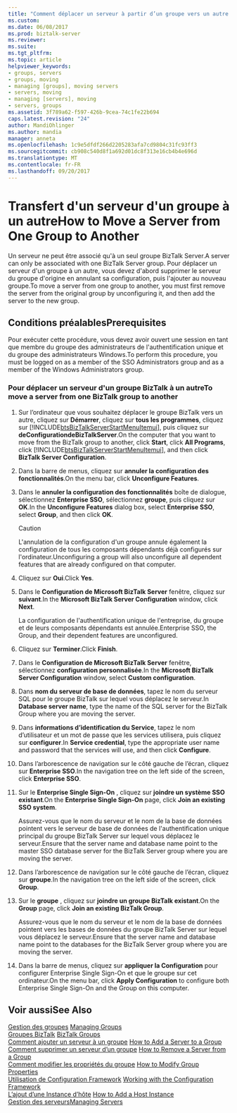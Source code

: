 ```yaml
---
title: "Comment déplacer un serveur à partir d’un groupe vers un autre | Documents Microsoft"
ms.custom: 
ms.date: 06/08/2017
ms.prod: biztalk-server
ms.reviewer: 
ms.suite: 
ms.tgt_pltfrm: 
ms.topic: article
helpviewer_keywords:
- groups, servers
- groups, moving
- managing [groups], moving servers
- servers, moving
- managing [servers], moving
- servers, groups
ms.assetid: 3f789a62-f597-426b-9cea-74c1fe22b694
caps.latest.revision: "24"
author: MandiOhlinger
ms.author: mandia
manager: anneta
ms.openlocfilehash: 1c9e5dfdf266d2205283afa7cd9804c31fc93ff3
ms.sourcegitcommit: cb908c540d8f1a692d01dc8f313e16cb4b4e696d
ms.translationtype: MT
ms.contentlocale: fr-FR
ms.lasthandoff: 09/20/2017
---
```

# <a name="how-to-move-a-server-from-one-group-to-another"></a><span data-ttu-id="7e65e-102">Transfert d'un serveur d'un groupe à un autre</span><span class="sxs-lookup"><span data-stu-id="7e65e-102">How to Move a Server from One Group to Another</span></span>
<span data-ttu-id="7e65e-103">Un serveur ne peut être associé qu'à un seul groupe BizTalk Server.</span><span class="sxs-lookup"><span data-stu-id="7e65e-103">A server can only be associated with one BizTalk Server group.</span></span> <span data-ttu-id="7e65e-104">Pour déplacer un serveur d'un groupe à un autre, vous devez d'abord supprimer le serveur du groupe d'origine en annulant sa configuration, puis l'ajouter au nouveau groupe.</span><span class="sxs-lookup"><span data-stu-id="7e65e-104">To move a server from one group to another, you must first remove the server from the original group by unconfiguring it, and then add the server to the new group.</span></span>  
  
## <a name="prerequisites"></a><span data-ttu-id="7e65e-105">Conditions préalables</span><span class="sxs-lookup"><span data-stu-id="7e65e-105">Prerequisites</span></span>  
 <span data-ttu-id="7e65e-106">Pour exécuter cette procédure, vous devez avoir ouvert une session en tant que membre du groupe des administrateurs de l'authentification unique et du groupe des administrateurs Windows.</span><span class="sxs-lookup"><span data-stu-id="7e65e-106">To perform this procedure, you must be logged on as a member of the SSO Administrators group and as a member of the Windows Administrators group.</span></span>  
  
### <a name="to-move-a-server-from-one-biztalk-group-to-another"></a><span data-ttu-id="7e65e-107">Pour déplacer un serveur d'un groupe BizTalk à un autre</span><span class="sxs-lookup"><span data-stu-id="7e65e-107">To move a server from one BizTalk group to another</span></span>  
  
1.  <span data-ttu-id="7e65e-108">Sur l’ordinateur que vous souhaitez déplacer le groupe BizTalk vers un autre, cliquez sur **Démarrer**, cliquez sur **tous les programmes**, cliquez sur [!INCLUDE[btsBizTalkServerStartMenuItemui](../includes/btsbiztalkserverstartmenuitemui-md.md)], puis cliquez sur **deConfigurationdeBizTalkServer**.</span><span class="sxs-lookup"><span data-stu-id="7e65e-108">On the computer that you want to move from the BizTalk group to another, click **Start**, click **All Programs**, click [!INCLUDE[btsBizTalkServerStartMenuItemui](../includes/btsbiztalkserverstartmenuitemui-md.md)], and then click **BizTalk Server Configuration**.</span></span>  
  
2.  <span data-ttu-id="7e65e-109">Dans la barre de menus, cliquez sur **annuler la configuration des fonctionnalités**.</span><span class="sxs-lookup"><span data-stu-id="7e65e-109">On the menu bar, click **Unconfigure Features**.</span></span>  
  
3.  <span data-ttu-id="7e65e-110">Dans le **annuler la configuration des fonctionnalités** boîte de dialogue, sélectionnez **Enterprise SSO**, sélectionnez **groupe**, puis cliquez sur **OK**.</span><span class="sxs-lookup"><span data-stu-id="7e65e-110">In the **Unconfigure Features** dialog box, select **Enterprise SSO**, select **Group**, and then click **OK**.</span></span>  
  
    > [!CAUTION]
    >  <span data-ttu-id="7e65e-111">L'annulation de la configuration d'un groupe annule également la configuration de tous les composants dépendants déjà configurés sur l'ordinateur.</span><span class="sxs-lookup"><span data-stu-id="7e65e-111">Unconfiguring a group will also unconfigure all dependent features that are already configured on that computer.</span></span>  
  
4.  <span data-ttu-id="7e65e-112">Cliquez sur **Oui**.</span><span class="sxs-lookup"><span data-stu-id="7e65e-112">Click **Yes**.</span></span>  
  
5.  <span data-ttu-id="7e65e-113">Dans le **Configuration de Microsoft BizTalk Server** fenêtre, cliquez sur **suivant**.</span><span class="sxs-lookup"><span data-stu-id="7e65e-113">In the **Microsoft BizTalk Server Configuration** window, click **Next**.</span></span>  
  
     <span data-ttu-id="7e65e-114">La configuration de l'authentification unique de l'entreprise, du groupe et de leurs composants dépendants est annulée.</span><span class="sxs-lookup"><span data-stu-id="7e65e-114">Enterprise SSO, the Group, and their dependent features are unconfigured.</span></span>  
  
6.  <span data-ttu-id="7e65e-115">Cliquez sur **Terminer**.</span><span class="sxs-lookup"><span data-stu-id="7e65e-115">Click **Finish**.</span></span>  
  
7.  <span data-ttu-id="7e65e-116">Dans le **Configuration de Microsoft BizTalk Server** fenêtre, sélectionnez **configuration personnalisée**.</span><span class="sxs-lookup"><span data-stu-id="7e65e-116">In the **Microsoft BizTalk Server Configuration** window, select **Custom configuration**.</span></span>  
  
8.  <span data-ttu-id="7e65e-117">Dans **nom du serveur de base de données**, tapez le nom du serveur SQL pour le groupe BizTalk sur lequel vous déplacez le serveur.</span><span class="sxs-lookup"><span data-stu-id="7e65e-117">In **Database server name**, type the name of the SQL server for the BizTalk Group where you are moving the server.</span></span>  
  
9. <span data-ttu-id="7e65e-118">Dans **informations d’identification du Service**, tapez le nom d’utilisateur et un mot de passe que les services utilisera, puis cliquez sur **configurer**.</span><span class="sxs-lookup"><span data-stu-id="7e65e-118">In **Service credential**, type the appropriate user name and password that the services will use, and then click **Configure**.</span></span>  
  
10. <span data-ttu-id="7e65e-119">Dans l’arborescence de navigation sur le côté gauche de l’écran, cliquez sur **Enterprise SSO**.</span><span class="sxs-lookup"><span data-stu-id="7e65e-119">In the navigation tree on the left side of the screen, click **Enterprise SSO**.</span></span>  
  
11. <span data-ttu-id="7e65e-120">Sur le **Enterprise Single Sign-On** , cliquez sur **joindre un système SSO existant**.</span><span class="sxs-lookup"><span data-stu-id="7e65e-120">On the **Enterprise Single Sign-On** page, click **Join an existing SSO system**.</span></span>  
  
     <span data-ttu-id="7e65e-121">Assurez-vous que le nom du serveur et le nom de la base de données pointent vers le serveur de base de données de l'authentification unique principal du groupe BizTalk Server sur lequel vous déplacez le serveur.</span><span class="sxs-lookup"><span data-stu-id="7e65e-121">Ensure that the server name and database name point to the master SSO database server for the BizTalk Server group where you are moving the server.</span></span>  
  
12. <span data-ttu-id="7e65e-122">Dans l’arborescence de navigation sur le côté gauche de l’écran, cliquez sur **groupe**.</span><span class="sxs-lookup"><span data-stu-id="7e65e-122">In the navigation tree on the left side of the screen, click **Group**.</span></span>  
  
13. <span data-ttu-id="7e65e-123">Sur le **groupe** , cliquez sur **joindre un groupe BizTalk existant**.</span><span class="sxs-lookup"><span data-stu-id="7e65e-123">On the **Group** page, click **Join an existing BizTalk Group**.</span></span>  
  
     <span data-ttu-id="7e65e-124">Assurez-vous que le nom du serveur et le nom de la base de données pointent vers les bases de données du groupe BizTalk Server sur lequel vous déplacez le serveur.</span><span class="sxs-lookup"><span data-stu-id="7e65e-124">Ensure that the server name and database name point to the databases for the BizTalk Server group where you are moving the server.</span></span>  
  
14. <span data-ttu-id="7e65e-125">Dans la barre de menus, cliquez sur **appliquer la Configuration** pour configurer Enterprise Single Sign-On et que le groupe sur cet ordinateur.</span><span class="sxs-lookup"><span data-stu-id="7e65e-125">On the menu bar, click **Apply Configuration** to configure both Enterprise Single Sign-On and the Group on this computer.</span></span>  
  
## <a name="see-also"></a><span data-ttu-id="7e65e-126">Voir aussi</span><span class="sxs-lookup"><span data-stu-id="7e65e-126">See Also</span></span>  
 <span data-ttu-id="7e65e-127">[Gestion des groupes](../core/managing-groups.md) </span><span class="sxs-lookup"><span data-stu-id="7e65e-127">[Managing Groups](../core/managing-groups.md) </span></span>  
 <span data-ttu-id="7e65e-128">[Groupes BizTalk](../core/biztalk-groups.md) </span><span class="sxs-lookup"><span data-stu-id="7e65e-128">[BizTalk Groups](../core/biztalk-groups.md) </span></span>  
 <span data-ttu-id="7e65e-129">[Comment ajouter un serveur à un groupe](../core/how-to-add-a-server-to-a-group.md) </span><span class="sxs-lookup"><span data-stu-id="7e65e-129">[How to Add a Server to a Group](../core/how-to-add-a-server-to-a-group.md) </span></span>  
 <span data-ttu-id="7e65e-130">[Comment supprimer un serveur d’un groupe](../core/how-to-remove-a-server-from-a-group.md) </span><span class="sxs-lookup"><span data-stu-id="7e65e-130">[How to Remove a Server from a Group](../core/how-to-remove-a-server-from-a-group.md) </span></span>  
 <span data-ttu-id="7e65e-131">[Comment modifier les propriétés du groupe](../core/how-to-modify-group-properties.md) </span><span class="sxs-lookup"><span data-stu-id="7e65e-131">[How to Modify Group Properties](../core/how-to-modify-group-properties.md) </span></span>  
 <span data-ttu-id="7e65e-132">[Utilisation de Configuration Framework](../install-and-config-guides/working-with-the-configuration-framework.md) </span><span class="sxs-lookup"><span data-stu-id="7e65e-132">[Working with the Configuration Framework](../install-and-config-guides/working-with-the-configuration-framework.md) </span></span>  
 <span data-ttu-id="7e65e-133">[L’ajout d’une Instance d’hôte](../core/how-to-add-a-host-instance.md) </span><span class="sxs-lookup"><span data-stu-id="7e65e-133">[How to Add a Host Instance](../core/how-to-add-a-host-instance.md) </span></span>  
 [<span data-ttu-id="7e65e-134">Gestion des serveurs</span><span class="sxs-lookup"><span data-stu-id="7e65e-134">Managing Servers</span></span>](../core/managing-servers.md)